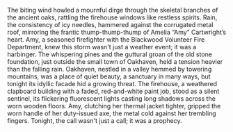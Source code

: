 The biting wind howled a mournful dirge through the skeletal branches of the ancient oaks, rattling the firehouse windows like restless spirits.  Rain, the consistency of icy needles, hammered against the corrugated metal roof, mirroring the frantic thump-thump-thump of Amelia “Amy” Cartwright’s heart.  Amy, a seasoned firefighter with the Blackwood Volunteer Fire Department, knew this storm wasn't just a weather event; it was a harbinger.  The whispering pines and the guttural groan of the old stone foundation, just outside the small town of Oakhaven, held a tension heavier than the falling rain.  Oakhaven, nestled in a valley hemmed by towering mountains, was a place of quiet beauty, a sanctuary in many ways, but tonight its idyllic facade hid a growing threat. The firehouse, a weathered clapboard building with a faded, red-and-white paint job, stood as a silent sentinel, its flickering fluorescent lights casting long shadows across the worn wooden floors. Amy, clutching her thermal jacket tighter, gripped the worn handle of her duty-issued axe, the metal cold against her trembling fingers.  Tonight, the call wasn't just a call; it was a prophecy.
